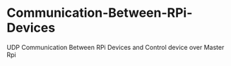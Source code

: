 # Communication-Between-RPi-Devices
UDP Communication Between RPi Devices and Control device over Master Rpi
